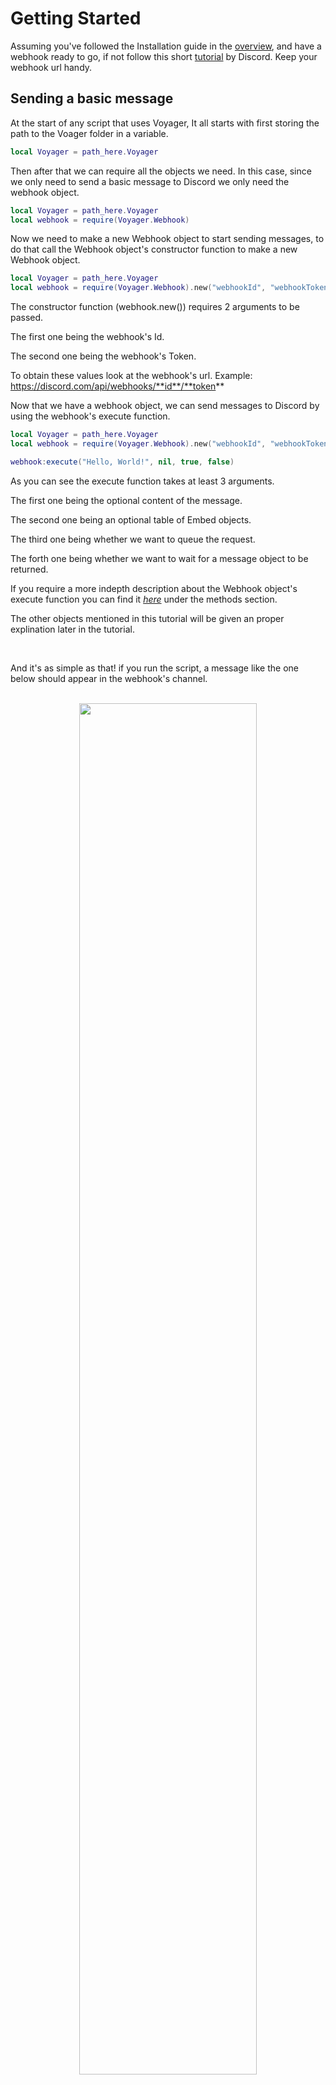 # Getting Started

Assuming you've followed the Installation guide in the [overview](../index.md), and have a webhook ready to go, if not follow this short [tutorial](https://support.discord.com/hc/en-us/articles/228383668-Intro-to-Webhooks) by Discord. Keep your webhook url handy.

## Sending a basic message

At the start of any script that uses Voyager, It all starts with first storing the path to the Voager folder in a variable.

```lua linenums="1"
local Voyager = path_here.Voyager
```

Then after that we can require all the objects we need. In this case, since we only need to send a basic message to Discord we only need the webhook object.

```lua linenums="1" hl_lines="2"
local Voyager = path_here.Voyager
local webhook = require(Voyager.Webhook)
```

Now we need to make a new Webhook object to start sending messages, to do that call the Webhook object's constructor function to make a new Webhook object.

```lua linenums="1" hl_lines="2"
local Voyager = path_here.Voyager
local webhook = require(Voyager.Webhook).new("webhookId", "webhookToken")
```

The constructor function (webhook.new()) requires 2 arguments to be passed. 

The first one being the webhook's Id. 

The second one being the webhook's Token. 

To obtain these values look at the webhook's url. Example: https://discord.com/api/webhooks/**id**/**token**

Now that we have a webhook object, we can send messages to Discord by using the webhook's execute function.

```lua linenums="1" hl_lines="4"
local Voyager = path_here.Voyager
local webhook = require(Voyager.Webhook).new("webhookId", "webhookToken")

webhook:execute("Hello, World!", nil, true, false)
```

As you can see the execute function takes at least 3 arguments. 

The first one being the optional content of the message.

The second one being an optional table of Embed objects.

The third one being whether we want to queue the request. 

The forth one being whether we want to wait for a message object to be returned. 

If you require a more indepth description about the Webhook object's execute function you can find it [*here*](../API%20Reference/Webhook.md) under the methods section.

The other objects mentioned in this tutorial will be given an proper explination later in the tutorial.

<br>

And it's as simple as that! if you run the script, a message like the one below should appear in the webhook's channel.

<br>

<div align="center">
    <img width="75%" src="../../assets/images/tutorial/getting-started/Image1.png">
</div>

<br>

## Making something with Voyager

Lets make a script that sends a Discord message when a player joins your game.

Using the code from the previous tutorial we already have a good amount of work done.

```lua linenums="1"
local Voyager = path_here.Voyager
local webhook = require(Voyager.Webhook).new("webhookId", "webhookToken")

webhook:execute("Hello, World!", nil, true, false)
```

We will need to get the players service and use it's PlayerAdded event to execute an anonymous function.

```lua linenums="1" hl_lines="5-7"
local playerService = game:GetService("Players")
local Voyager = game:GetService("ServerStorage").Voyager
local webhook = require(Voyager.Webhook).new("webhookId", "webhookToken")

playerService.PlayerAdded:Connect(function(player : Player)

end)
```

Now we'll make a new Embed object

```lua linenums="1" hl_lines="6"
local playerService = game:GetService("Players")
local Voyager = game:GetService("ServerStorage").Voyager
local webhook = require(Voyager.Webhook).new("webhookId", "webhookToken")

playerService.PlayerAdded:Connect(function(player : Player)
	local embed = require(Voyager.Embed).new()
end)
```

Now we'll set the embed's author

```lua linenums="1" hl_lines="8"
local playerService = game:GetService("Players")
local Voyager = game:GetService("ServerStorage").Voyager
local webhook = require(Voyager.Webhook).new("webhookId", "webhookToken")

playerService.PlayerAdded:Connect(function(player : Player)
	local embed = require(Voyager.Embed).new()

    embed:setAuthor(player.DisplayName .. " Joined!", "https://www.roblox.com/users/" .. player.UserId .. "/profile")
end)
```

Now we'll give the embed some color

```lua linenums="1" hl_lines="9"
local playerService = game:GetService("Players")
local Voyager = game:GetService("ServerStorage").Voyager
local webhook = require(Voyager.Webhook).new("webhookId", "webhookToken")

playerService.PlayerAdded:Connect(function(player : Player)
	local embed = require(Voyager.Embed).new()

    embed:setAuthor(player.DisplayName .. " Joined!", "https://www.roblox.com/users/" .. player.UserId .. "/profile")
    embed:setColor(Color3.fromRGB(85, 255, 127))
end)
```

Now we'll give the embed some fields so we can see some more information about the player

```lua linenums="1" hl_lines="10-12"
local playerService = game:GetService("Players")
local Voyager = game:GetService("ServerStorage").Voyager
local webhook = require(Voyager.Webhook).new("webhookId", "webhookToken")

playerService.PlayerAdded:Connect(function(player : Player)
	local embed = require(Voyager.Embed).new()

    embed:setAuthor(player.DisplayName .. " Joined!", "https://www.roblox.com/users/" .. player.UserId .. "/profile")
    embed:setColor(Color3.fromRGB(85, 255, 127))
	embed:addField("Account Age", "**" .. player.AccountAge .. "** Days", true)
	embed:addField("Has Verified Badge?", tostring(player.HasVerifiedBadge), true)
	embed:addField("From Game", "[Game Link](https://www.roblox.com/games/" .. game.PlaceId .. ")", true)
end)
```

Lastly for the embed customization, we're gonna add a timestamp to the embed's footer 

```lua linenums="1" hl_lines="13"
local playerService = game:GetService("Players")
local Voyager = game:GetService("ServerStorage").Voyager
local webhook = require(Voyager.Webhook).new("webhookId", "webhookToken")

playerService.PlayerAdded:Connect(function(player : Player)
	local embed = require(Voyager.Embed).new()

    embed:setAuthor(player.DisplayName .. " Joined!", "https://www.roblox.com/users/" .. player.UserId .. "/profile")
    embed:setColor(Color3.fromRGB(85, 255, 127))
	embed:addField("From Game", "[Game Link](https://www.roblox.com/games/" .. game.PlaceId .. ")", true)
	embed:addField("Account Age", "**" .. player.AccountAge .. "** Days", true)
	embed:addField("Has Verified Badge?", tostring(player.HasVerifiedBadge), true)
    embed:setTimestamp()
end)
```

And now we can use the webhook's execute function to send the message

```lua linenums="1" hl_lines="15"
local playerService = game:GetService("Players")
local Voyager = game:GetService("ServerStorage").Voyager
local webhook = require(Voyager.Webhook).new("webhookId", "webhookToken")

playerService.PlayerAdded:Connect(function(player : Player)
	local embed = require(Voyager.Embed).new()

    embed:setAuthor(player.DisplayName .. " Joined!", "https://www.roblox.com/users/" .. player.UserId .. "/profile")
    embed:setColor(Color3.fromRGB(85, 255, 127))
	embed:addField("From Game", "[Game Link](https://www.roblox.com/games/" .. game.PlaceId .. ")", true)
	embed:addField("Account Age", "**" .. player.AccountAge .. "** Days", true)
	embed:addField("Has Verified Badge?", tostring(player.HasVerifiedBadge), true)
    embed:setTimestamp()

    webhook:execute(nil, {embed}, true, false)
end)
```

Lastly we'll add some basic error handling

```lua linenums="1" hl_lines="17-19"
local playerService = game:GetService("Players")
local Voyager = game:GetService("ServerStorage").Voyager
local webhook = require(Voyager.Webhook).new("webhookId", "webhookToken")

playerService.PlayerAdded:Connect(function(player : Player)
	local embed = require(Voyager.Embed).new()

	embed:setAuthor(player.DisplayName .. " Joined!", "https://www.roblox.com/users/" .. player.UserId .. "/profile")
	embed:setColor(Color3.fromRGB(85, 255, 127))
	embed:addField("Account Age", "**" .. player.AccountAge .. "** Days", true)
	embed:addField("Has Verified Badge?", tostring(player.HasVerifiedBadge), true)
	embed:addField("From Game", "[Game Link](https://www.roblox.com/games/" .. game.PlaceId .. ")", true)
	embed:setTimestamp()
	
	local _, requestStatus = webhook:execute(nil, {embed}, true, false)
	
	if not requestStatus.success then
		warn("Request was not successful! " .. requestStatus.statusCode .. " " .. requestStatus.statusMessage)
	end
end)
```

<div align="center">
    <img width="75%" src="../../assets/images/tutorial/sending-messages/Image1.png">
</div>

## Real use case

Here is a real world use case. If you dont understand what a spesific function does, feel free to look it up in the docs for clarification. [*Embed docs*](../API%20Reference/Embed.md)

```lua linenums="1" title="examples/gamepassPurchaseNotification.lua"
-- Put Voyager in server storage

local marketplaceService = game:GetService("MarketplaceService")
local voyager = game:GetService("ServerStorage").Voyager
local webhook = require(voyager.Webhook).new("webhookId", "webhookToken")

marketplaceService.PromptGamePassPurchaseFinished:Connect(function(player : Player, gamepassid : number, wasPurchased : boolean)
	if not wasPurchased then return end
	local gamepassInfo = marketplaceService:GetProductInfo(gamepassid, Enum.InfoType.GamePass)
	local embed = require(voyager.Embed).new()
	
	embed:setAuthor(player.DisplayName .. " has purchased " .. gamepassInfo.Name, "https://www.roblox.com/users/" .. player.UserId .. "/profile")
	embed:setColor(Color3.fromRGB(85, 255, 127))
	embed:addField("Gamepass Price", "**" .. gamepassInfo.PriceInRobux .. "** Robux", true)
	embed:addField("Earnings (70%)", "**" .. ((70/100) * gamepassInfo.PriceInRobux) .. "** Robux", true)
	embed:addField("From Game", "[Game Link](https://www.roblox.com/games/" .. game.PlaceId .. ")", true)
	embed:setTimestamp()

	local _, requestStatus = webhook:execute(nil, {embed}, true, false)
	
	if not requestStatus.success then
		warn("Request was not successful! " .. requestStatus.statusCode .. " " .. requestStatus.statusMessage)
	end
end)
```

<div align="center">
    <img width="75%" src="../../assets/images/tutorial/sending-messages/Image2.png">
</div>